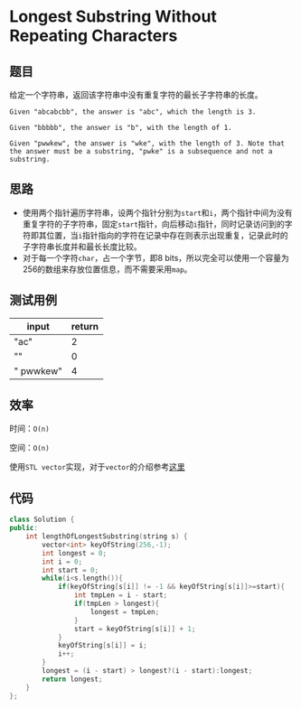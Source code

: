 # Longest Substring Without Repeating Characters

## 题目

给定一个字符串，返回该字符串中没有重复字符的最长子字符串的长度。

```
Given "abcabcbb", the answer is "abc", which the length is 3.

Given "bbbbb", the answer is "b", with the length of 1.

Given "pwwkew", the answer is "wke", with the length of 3. Note that the answer must be a substring, "pwke" is a subsequence and not a substring.

```

## 思路

* 使用两个指针遍历字符串，设两个指针分别为`start`和`i`，两个指针中间为没有重复字符的子字符串，固定`start`指针，向后移动`i`指针，同时记录访问到的字符即其位置，当`i`指针指向的字符在记录中存在则表示出现重复，记录此时的子字符串长度并和最长长度比较。
* 对于每一个字符`char`，占一个字节，即8 bits，所以完全可以使用一个容量为256的数组来存放位置信息，而不需要采用`map`。

## 测试用例

| input     | return |
| --------- | ------ |
| "ac"      | 2      |
| ""        | 0      |
| " pwwkew" | 4      |

## 效率

时间：`O(n)` 

空间：`O(n)`

使用`STL vector`实现，对于`vector`的介绍参考[这里](https://github.com/poohRui/leetcode/blob/c36eb150c816f34a6421545f0dddfc2941de6287/%E5%B8%B8%E7%94%A8%E6%96%B9%E6%B3%95%E6%80%BB%E7%BB%93/C++%E6%93%8D%E4%BD%9C%E4%B9%8Bvector.md)
## 代码

```c++
class Solution {
public:
    int lengthOfLongestSubstring(string s) {
        vector<int> keyOfString(256,-1);
        int longest = 0;
        int i = 0;
        int start = 0;
        while(i<s.length()){
            if(keyOfString[s[i]] != -1 && keyOfString[s[i]]>=start){
                int tmpLen = i - start;
                if(tmpLen > longest){
                    longest = tmpLen;
                }
                start = keyOfString[s[i]] + 1;
            }
            keyOfString[s[i]] = i;
            i++;
        }
        longest = (i - start) > longest?(i - start):longest;
        return longest;       
    }
};
```

